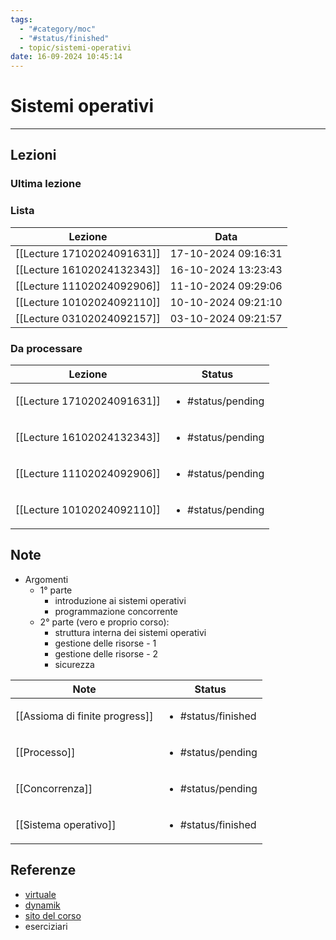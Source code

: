 ```yaml
---
tags:
  - "#category/moc"
  - "#status/finished"
  - topic/sistemi-operativi
date: 16-09-2024 10:45:14
---
```

# Sistemi operativi
---
## Lezioni
### Ultima lezione
<!-- QueryToSerialize: TABLE WITHOUT ID file.link AS Lezione, file.inlinks AS NoteFROM #category/lecture AND #topic/sistemi-operativi SORT file.ctime DESC LIMIT 1 -->

### Lista
<!-- QueryToSerialize: TABLE WITHOUT ID file.link AS Lezione, date AS Data FROM #category/lecture AND #topic/sistemi-operativi SORT file.ctime DESC -->
<!-- SerializedQuery: TABLE WITHOUT ID file.link AS Lezione, date AS Data FROM #category/lecture AND #topic/sistemi-operativi SORT file.ctime DESC -->

| Lezione                                                           | Data                |
| ----------------------------------------------------------------- | ------------------- |
| [[Lecture 17102024091631]] | 17-10-2024 09:16:31 |
| [[Lecture 16102024132343]] | 16-10-2024 13:23:43 |
| [[Lecture 11102024092906]] | 11-10-2024 09:29:06 |
| [[Lecture 10102024092110]] | 10-10-2024 09:21:10 |
| [[Lecture 03102024092157]] | 03-10-2024 09:21:57 |
<!-- SerializedQuery END -->

### Da processare
<!-- QueryToSerialize: TABLE WITHOUT ID file.link as Lezione, filter(file.tags, (t) => t="#status/pending" OR t="#status/ongoing") AS Status FROM #category/lecture AND #topic/sistemi-operativi AND (#status/pending OR #status/ongoing) SORT date DESC -->
<!-- SerializedQuery: TABLE WITHOUT ID file.link as Lezione, filter(file.tags, (t) => t="#status/pending" OR t="#status/ongoing") AS Status FROM #category/lecture AND #topic/sistemi-operativi AND (#status/pending OR #status/ongoing) SORT date DESC -->

| Lezione                                                           | Status                            |
| ----------------------------------------------------------------- | --------------------------------- |
| [[Lecture 17102024091631]] | <ul><li>#status/pending</li></ul> |
| [[Lecture 16102024132343]] | <ul><li>#status/pending</li></ul> |
| [[Lecture 11102024092906]] | <ul><li>#status/pending</li></ul> |
| [[Lecture 10102024092110]] | <ul><li>#status/pending</li></ul> |
<!-- SerializedQuery END -->

## Note
- Argomenti
	- 1° parte
		- introduzione ai sistemi operativi
		- programmazione concorrente
	- 2° parte (vero e proprio corso):
		- struttura interna dei sistemi operativi
		- gestione delle risorse - 1
		- gestione delle risorse - 2
		- sicurezza

<!-- QueryToSerialize: TABLE WITHOUT ID file.link AS Note, filter(file.tags, (t) => t="#status/pending" OR t="#status/ongoing" OR t="#status/finished") AS Status FROM #category/note AND #topic/sistemi-operativi SORT file.ctime DESC -->
<!-- SerializedQuery: TABLE WITHOUT ID file.link AS Note, filter(file.tags, (t) => t="#status/pending" OR t="#status/ongoing" OR t="#status/finished") AS Status FROM #category/note AND #topic/sistemi-operativi SORT file.ctime DESC -->

| Note                                                                   | Status                             |
| ---------------------------------------------------------------------- | ---------------------------------- |
| [[Assioma di finite progress]] | <ul><li>#status/finished</li></ul> |
| [[Processo]]                                     | <ul><li>#status/pending</li></ul>  |
| [[Concorrenza]]                               | <ul><li>#status/pending</li></ul>  |
| [[Sistema operativo]]                   | <ul><li>#status/finished</li></ul> |
<!-- SerializedQuery END -->

## Referenze
- [virtuale]()
- [dynamik]()
- [sito del corso](https://www.cs.unibo.it/~renzo/so/)
- eserciziari